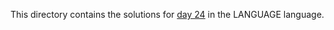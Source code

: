 This directory contains the solutions for [day 24](http://adventofcode.com/2016/day/24) in the LANGUAGE language.
